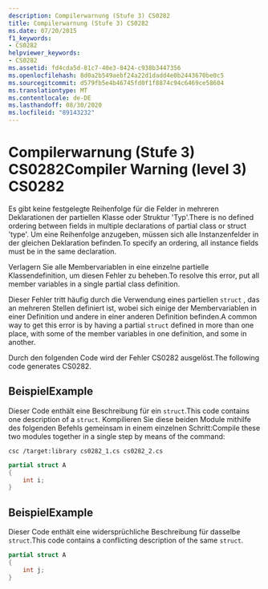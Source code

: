 ```yaml
---
description: Compilerwarnung (Stufe 3) CS0282
title: Compilerwarnung (Stufe 3) CS0282
ms.date: 07/20/2015
f1_keywords:
- CS0282
helpviewer_keywords:
- CS0282
ms.assetid: fd4cda5d-81c7-40e3-8424-c938b3447356
ms.openlocfilehash: 8d0a2b549aebf24a22d1dadd4e0b2443670be0c5
ms.sourcegitcommit: d579fb5e4b46745fd0f1f8874c94c6469ce58604
ms.translationtype: MT
ms.contentlocale: de-DE
ms.lasthandoff: 08/30/2020
ms.locfileid: "89143232"
---
```

# <a name="compiler-warning-level-3-cs0282"></a><span data-ttu-id="7e8ec-103">Compilerwarnung (Stufe 3) CS0282</span><span class="sxs-lookup"><span data-stu-id="7e8ec-103">Compiler Warning (level 3) CS0282</span></span>

<span data-ttu-id="7e8ec-104">Es gibt keine festgelegte Reihenfolge für die Felder in mehreren Deklarationen der partiellen Klasse oder Struktur 'Typ'.</span><span class="sxs-lookup"><span data-stu-id="7e8ec-104">There is no defined ordering between fields in multiple declarations of partial class or struct 'type'.</span></span> <span data-ttu-id="7e8ec-105">Um eine Reihenfolge anzugeben, müssen sich alle Instanzenfelder in der gleichen Deklaration befinden.</span><span class="sxs-lookup"><span data-stu-id="7e8ec-105">To specify an ordering, all instance fields must be in the same declaration.</span></span>

<span data-ttu-id="7e8ec-106">Verlagern Sie alle Membervariablen in eine einzelne partielle Klassendefinition, um diesen Fehler zu beheben.</span><span class="sxs-lookup"><span data-stu-id="7e8ec-106">To resolve this error, put all member variables in a single partial class definition.</span></span>

<span data-ttu-id="7e8ec-107">Dieser Fehler tritt häufig durch die Verwendung eines partiellen `struct` , das an mehreren Stellen definiert ist, wobei sich einige der Membervariablen in einer Definition und andere in einer anderen Definition befinden.</span><span class="sxs-lookup"><span data-stu-id="7e8ec-107">A common way to get this error is by having a partial `struct` defined in more than one place, with some of the member variables in one definition, and some in another.</span></span>

<span data-ttu-id="7e8ec-108">Durch den folgenden Code wird der Fehler CS0282 ausgelöst.</span><span class="sxs-lookup"><span data-stu-id="7e8ec-108">The following code generates CS0282.</span></span>

## <a name="example"></a><span data-ttu-id="7e8ec-109">Beispiel</span><span class="sxs-lookup"><span data-stu-id="7e8ec-109">Example</span></span>

<span data-ttu-id="7e8ec-110">Dieser Code enthält eine Beschreibung für ein `struct`.</span><span class="sxs-lookup"><span data-stu-id="7e8ec-110">This code contains one description of a `struct`.</span></span> <span data-ttu-id="7e8ec-111">Kompilieren Sie diese beiden Module mithilfe des folgenden Befehls gemeinsam in einem einzelnen Schritt:</span><span class="sxs-lookup"><span data-stu-id="7e8ec-111">Compile these two modules together in a single step by means of the command:</span></span>

`csc /target:library cs0282_1.cs cs0282_2.cs`

```csharp
partial struct A
{
    int i;
}
```

## <a name="example"></a><span data-ttu-id="7e8ec-112">Beispiel</span><span class="sxs-lookup"><span data-stu-id="7e8ec-112">Example</span></span>

<span data-ttu-id="7e8ec-113">Dieser Code enthält eine widersprüchliche Beschreibung für dasselbe `struct`.</span><span class="sxs-lookup"><span data-stu-id="7e8ec-113">This code contains a conflicting description of the same `struct`.</span></span>

```csharp
partial struct A
{
    int j;
}
```
